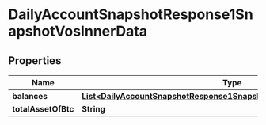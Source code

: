 

# DailyAccountSnapshotResponse1SnapshotVosInnerData


## Properties

| Name | Type | Description | Notes |
|------------ | ------------- | ------------- | -------------|
|**balances** | [**List&lt;DailyAccountSnapshotResponse1SnapshotVosInnerDataBalancesInner&gt;**](DailyAccountSnapshotResponse1SnapshotVosInnerDataBalancesInner.md) |  |  [optional] |
|**totalAssetOfBtc** | **String** |  |  [optional] |



